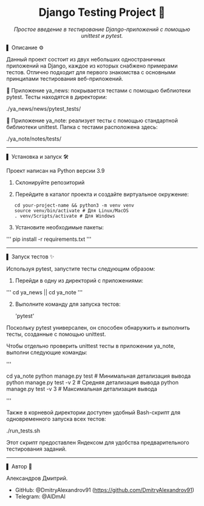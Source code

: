 <div align="center">
<h1>Django Testing Project 🚀</h1>
<p><em>Простое введение в тестирование Django-приложений с помощью unittest и pytest.</em></p>
</div>
▌ Описание ⚙️

Данный проект состоит из двух небольших одностраничных приложений на Django, каждое из которых снабжено примерами тестов. 
Отлично подходит для первого знакомства с основными принципами тестирования веб-приложений.

🔹 Приложение ya_news: покрывается тестами с помощью библиотеки pytest. Тесты находятся в директории:

./ya_news/news/pytest_tests/

🔹 Приложение ya_note: реализует тесты с помощью стандартной библиотеки unittest. Папка с тестами расположена здесь:

./ya_note/notes/tests/

---
▌ Установка и запуск 🛠️

Проект написан на Python версии 3.9

1. Склонируйте репозиторий
   
2. Перейдите в каталог проекта и создайте виртуальное окружение:

```
   cd your-project-name && python3 -m venv venv
   source venv/bin/activate # Для Linux/MacOS
   . venv/Scripts/activate # Для Windows
```
   
3. Установите необходимые пакеты:

'''
   pip install -r requirements.txt
'''
   
---

▌ Запуск тестов ✨

Используя pytest, запустите тесты следующим образом:

1. Перейди в одну из директорий с приложениями:

'''
   cd ya_news || cd ya_note
'''
   
2. Выполните команду для запуска тестов:


   'pytest'
   

Поскольку pytest универсален, он способен обнаружить и выполнить тесты, созданные с помощью unittest.


Чтобы отдельно проверить unittest тесты в приложении ya_note, выполни следующие команды:

'''

cd ya_note
python manage.py test           # Минимальная детализация вывода
python manage.py test -v 2      # Средняя детализация вывода
python manage.py test -v 3      # Максимальная детализация вывода

'''

Также в корневой директории доступен удобный Bash-скрипт для одновременного запуска всех тестов:

./run_tests.sh

Этот скрипт предоставлен Яндексом для удобства предварительного тестирования заданий.

---

▌ Автор 📝

Александров Дмитрий.

- GitHub: @DmitryAlexandrov91 (https://github.com/DmitryAlexandrov91)
- Telegram: @AlDmAl
